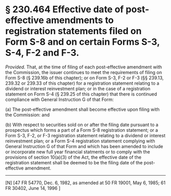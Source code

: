# § 230.464   Effective date of post-effective amendments to registration statements filed on Form S-8 and on certain Forms S-3, S-4, F-2 and F-3.

*Provided.* That, at the time of filing of each post-effective amendment with the Commission, the issuer continues to meet the requirements of filing on Form S-8 (§ 239.16b of this chapter); or on Form S-3, F-2 or F-3 (§§ 239.13, 239.32 or 239.33 of this chapter) for a registration statement relating to a dividend or interest reinvestment plan; or in the case of a registration statement on Form S-4 (§ 239.25 of this chapter) that there is continued compliance with General Instruction G of that Form:


(a) The post-effective amendment shall become effective upon filing with the Commission: and


(b) With respect to securities sold on or after the filing date pursuant to a prospectus which forms a part of a Form S-8 registration statement; or a Form S-3, F-2, or F-3 registration statement relating to a dividend or interest reinvestment plan; or a Form S-4 registration statement complying with General Instruction G of that Form and which has been amended to include or incorporate new full year financial statments or to comply with the provisions of section 10(a)(3) of the Act, the effective date of the registration statement shall be deemed to be the filing date of the post-effective amendment.



---

[N] [47 FR 54770, Dec. 6, 1982, as amended at 50 FR 19001, May 6, 1985; 61 FR 30402, June 14, 1996 ] 




